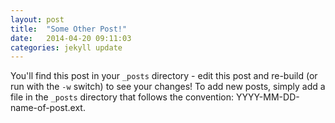 ```yaml
---
layout: post
title:  "Some Other Post!"
date:   2014-04-20 09:11:03
categories: jekyll update
---
```


You'll find this post in your `_posts` directory - edit this post and re-build (or run with the `-w` switch) to see your changes!
To add new posts, simply add a file in the `_posts` directory that follows the convention: YYYY-MM-DD-name-of-post.ext.

[jekyll-gh]: https://github.com/mojombo/jekyll
[jekyll]:    http://jekyllrb.com

